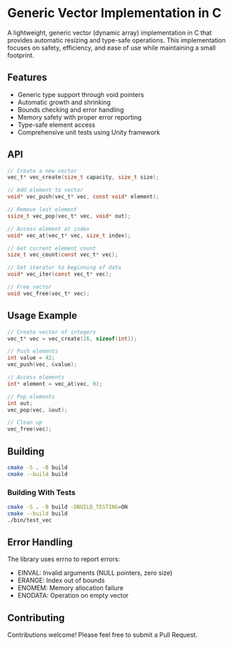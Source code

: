 # Generic Vector Implementation in C
A lightweight, generic vector (dynamic array) implementation in C that provides automatic resizing and type-safe operations. This implementation focuses on safety, efficiency, and ease of use while maintaining a small footprint.

## Features
- Generic type support through void pointers
- Automatic growth and shrinking
- Bounds checking and error handling
- Memory safety with proper error reporting
- Type-safe element access
- Comprehensive unit tests using Unity framework

## API
```c
// Create a new vector
vec_t* vec_create(size_t capacity, size_t size);

// Add element to vector
void* vec_push(vec_t* vec, const void* element);

// Remove last element
ssize_t vec_pop(vec_t* vec, void* out);

// Access element at index
void* vec_at(vec_t* vec, size_t index);

// Get current element count
size_t vec_count(const vec_t* vec);

// Get iterator to beginning of data
void* vec_iter(const vec_t* vec);

// Free vector
void vec_free(vec_t* vec);
```

## Usage Example
```c
// Create vector of integers
vec_t* vec = vec_create(16, sizeof(int));

// Push elements
int value = 42;
vec_push(vec, &value);

// Access elements
int* element = vec_at(vec, 0);

// Pop elements
int out;
vec_pop(vec, &out);

// Clean up
vec_free(vec);
```

## Building
```bash
cmake -S . -B build
cmake --build build
```

### Building With Tests
```bash
cmake -S . -B build -DBUILD_TESTING=ON
cmake --build build
./bin/test_vec
```

## Error Handling
The library uses errno to report errors:
- EINVAL: Invalid arguments (NULL pointers, zero size)
- ERANGE: Index out of bounds
- ENOMEM: Memory allocation failure
- ENODATA: Operation on empty vector

## Contributing
Contributions welcome! Please feel free to submit a Pull Request.
